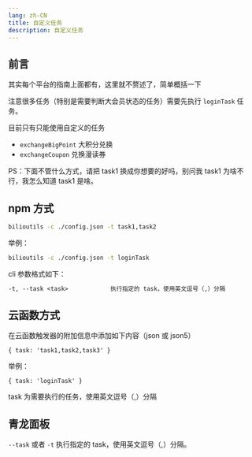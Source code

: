 ```yaml
---
lang: zh-CN
title: 自定义任务
description: 自定义任务
---
```


## 前言

其实每个平台的指南上面都有，这里就不赘述了，简单概括一下

注意很多任务（特别是需要判断大会员状态的任务）需要先执行 `loginTask` 任务。

目前只有只能使用自定义的任务

- `exchangeBigPoint` 大积分兑换
- `exchangeCoupon` 兑换漫读券

PS：下面不管什么方式，请把 task1 换成你想要的好吗，别问我 task1 为啥不行，我怎么知道 task1 是啥。

## npm 方式

```bash
bilioutils -c ./config.json -t task1,task2

```

举例：

```bash
bilioutils -c ./config.json -t loginTask
```

cli 参数格式如下：

```txt
-t, --task <task>            执行指定的 task，使用英文逗号（,）分隔
```

## 云函数方式

在云函数触发器的附加信息中添加如下内容（json 或 json5）

```json5
{ task: 'task1,task2,task3' }
```

举例：

```json5
{ task: 'loginTask' }
```

task 为需要执行的任务，使用英文逗号（,）分隔

## 青龙面板

`--task` 或者 `-t` 执行指定的 task，使用英文逗号（,）分隔。
